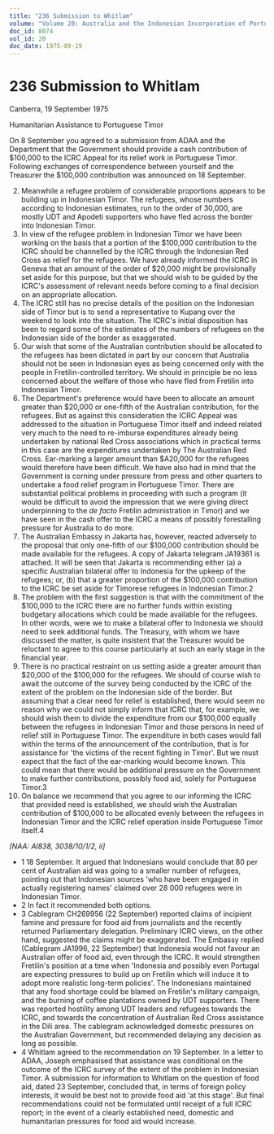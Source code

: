 ```yaml
---
title: "236 Submission to Whitlam"
volume: "Volume 20: Australia and the Indonesian Incorporation of Portuguese Timor, 1974-1976"
doc_id: 8074
vol_id: 20
doc_date: 1975-09-19
---
```


# 236 Submission to Whitlam

Canberra, 19 September 1975

Humanitarian Assistance to Portuguese Timor

On 8 September you agreed to a submission from ADAA and the Department that the Government should provide a cash contribution of $100,000 to the ICRC Appeal for its relief work in Portuguese Timor. Following exchanges of correspondence between yourself and the Treasurer the $100,000 contribution was announced on 18 September.

  2. Meanwhile a refugee problem of considerable proportions appears to be building up in Indonesian Timor. The refugees, whose numbers according to Indonesian estimates, run to the order of 30,000, are mostly UDT and Apodeti supporters who have fled across the border into Indonesian Timor.
  3. In view of the refugee problem in Indonesian Timor we have been working on the basis that a portion of the $100,000 contribution to the ICRC should be channelled by the ICRC through the Indonesian Red Cross as relief for the refugees. We have already informed the ICRC in Geneva that an amount of the order of $20,000 might be provisionally set aside for this purpose, but that we should wish to be guided by the ICRC's assessment of relevant needs before coming to a final decision on an appropriate allocation.
  4. The ICRC still has no precise details of the position on the Indonesian side of Timor but is to send a representative to Kupang over the weekend to look into the situation. The ICRC's initial disposition has been to regard some of the estimates of the numbers of refugees on the Indonesian side of the border as exaggerated.
  5. Our wish that some of the Australian contribution should be allocated to the refugees has been dictated in part by our concern that Australia should not be seen in Indonesian eyes as being concerned only with the people in Fretilin-controlled territory. We should in principle be no less concerned about the welfare of those who have fled from Fretilin into Indonesian Timor.
  6. The Department's preference would have been to allocate an amount greater than $20,000 or one-fifth of the Australian contribution, for the refugees. But as against this consideration the ICRC Appeal was addressed to the situation in Portuguese Timor itself and indeed related very much to the need to re-imburse expenditures already being undertaken by national Red Cross associations which in practical terms in this case are the expenditures undertaken by The Australian Red Cross. Ear-marking a larger amount than $A20,000 for the refugees would therefore have been difficult. We have also had in mind that the Government is corning under pressure from press and other quarters to undertake a food relief program in Portuguese Timor. There are substantial political problems in proceeding with such a program (it would be difficult to avoid the impression that we were giving direct underpinning to the _de facto_ Fretilin administration in Timor) and we have seen in the cash offer to the ICRC a means of possibly forestalling pressure for Australia to do more.
  7. The Australian Embassy in Jakarta has, however, reacted adversely to the proposal that only one-fifth of our $100,000 contribution should be made available for the refugees. A copy of Jakarta telegram JA19361 is attached. It will be seen that Jakarta is recommending either (a) a specific Australian bilateral offer to Indonesia for the upkeep of the refugees; or, (b) that a greater proportion of the $100,000 contribution to the ICRC be set aside for Timorese refugees in Indonesian Timor.2
  8. The problem with the first suggestion is that with the commitment of the $100,000 to the ICRC there are no further funds within existing budgetary allocations which could be made available for the refugees. In other words, were we to make a bilateral offer to Indonesia we should need to seek additional funds. The Treasury, with whom we have discussed the matter, is quite insistent that the Treasurer would be reluctant to agree to this course particularly at such an early stage in the financial year.
  9. There is no practical restraint on us setting aside a greater amount than $20,000 of the $100,000 for the refugees. We should of course wish to await the outcome of the survey being conducted by the ICRC of the extent of the problem on the Indonesian side of the border. But assuming that a clear need for relief is established, there would seem no reason why we could not simply inform that ICRC that, for example, we should wish them to divide the expenditure from our $100,000 equally between the refugees in Indonesian Timor and those persons in need of relief still in Portuguese Timor. The expenditure in both cases would fall within the terms of the announcement of the contribution, that is for assistance for 'the victims of the recent fighting in Timor'. But we must expect that the fact of the ear-marking would become known. This could mean that there would be additional pressure on the Government to make further contributions, possibly food aid, solely for Portuguese Timor.3
  10. On balance we recommend that you agree to our informing the ICRC that provided need is established, we should wish the Australian contribution of $100,000 to be allocated evenly between the refugees in Indonesian Timor and the ICRC relief operation inside Portuguese Timor itself.4



_[NAA: Al838, 3038/10/1/2, ii]_

  * 1 18 September. It argued that Indonesians would conclude that 80 per cent of Australian aid was going to a smaller number of refugees, pointing out that Indonesian sources 'who have been engaged in actually registering names' claimed over 28 000 refugees were in Indonesian Timor. 
  * 2 In fact it recommended both options.
  * 3 Cablegram CH269956 (22 September) reported claims of incipient famine and pressure for food aid from journalists and the recently returned Parliamentary delegation. Preliminary ICRC views, on the other hand, suggested the claims might be exaggerated. The Embassy replied (Cablegram JA1996, 22 September) that Indonesia would not favour an Australian offer of food aid, even through the ICRC. It would strengthen Fretilin's position at a time when 'Indonesia and possibly even Portugal are expecting pressures to build up on Fretilin which will induce it to adopt more realistic long-term policies'. The Indonesians maintained that any food shortage could be blamed on Fretilin's military campaign, and the burning of coffee plantations owned by UDT supporters. There was reported hostility among UDT leaders and refugees towards the ICRC, and towards the concentration of Australian Red Cross assistance in the Dili area. The cablegram acknowledged domestic pressures on the Australian Government, but recommended delaying any decision as long as possible. 
  * 4 Whitlam agreed to the recommendation on 19 September. In a letter to ADAA, Joseph emphasised that assistance was conditional on the outcome of the ICRC survey of the extent of the problem in Indonesian Timor. A submission for information to Whitlam on the question of food aid, dated 23 September, concluded that, in terms of foreign policy interests, it would be best not to provide food aid 'at this stage'. But final recommendations could not be formulated until receipt of a full ICRC report; in the event of a clearly established need, domestic and humanitarian pressures for food aid would increase.


